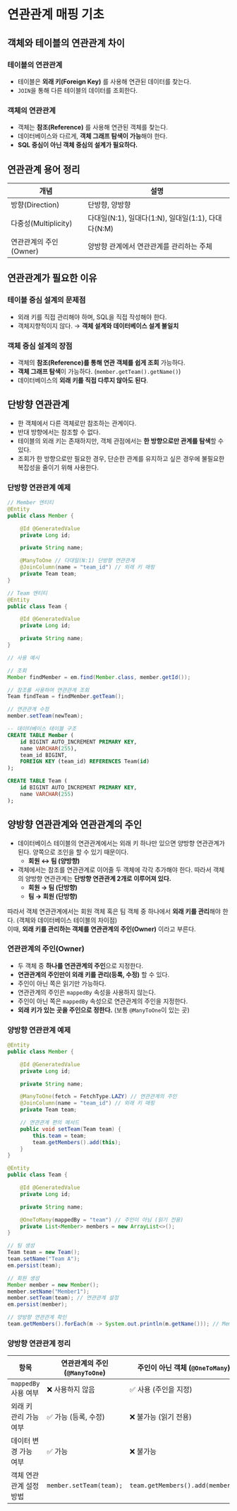 # 연관관계 매핑 기초

## 객체와 테이블의 연관관계 차이

### 테이블의 연관관계

- 테이블은 **외래 키(Foreign Key)** 를 사용해 연관된 데이터를 찾는다.
- `JOIN`을 통해 다른 테이블의 데이터를 조회한다.

### 객체의 연관관계

- 객체는 **참조(Reference)** 를 사용해 연관된 객체를 찾는다.
- 데이터베이스와 다르게, **객체 그래프 탐색이 가능**해야 한다.
- **SQL 중심이 아닌 객체 중심의 설계가 필요하다.**

## 연관관계 용어 정리

| 개념                   | 설명                                               |
| ---------------------- | -------------------------------------------------- |
| 방향(Direction)        | 단방향, 양방향                                     |
| 다중성(Multiplicity)   | 다대일(N:1), 일대다(1:N), 일대일(1:1), 다대다(N:M) |
| 연관관계의 주인(Owner) | 양방향 관계에서 연관관계를 관리하는 주체           |

## 연관관계가 필요한 이유

### 테이블 중심 설계의 문제점

- 외래 키를 직접 관리해야 하며, SQL을 직접 작성해야 한다.
- 객체지향적이지 않다. → **객체 설계와 데이터베이스 설계 불일치**

### 객체 중심 설계의 장점

- 객체의 **참조(Reference)를 통해 연관 객체를 쉽게 조회** 가능하다.
- **객체 그래프 탐색**이 가능하다. (`member.getTeam().getName()`)
- 데이터베이스의 **외래 키를 직접 다루지 않아도 된다**.

## 단방향 연관관계

- 한 객체에서 다른 객체로만 참조하는 관계이다.
- 반대 방향에서는 참조할 수 없다.
- 테이블의 외래 키는 존재하지만, 객체 관점에서는 **한 방향으로만 관계를 탐색**할 수 있다.
- 조회가 한 방향으로만 필요한 경우, 단순한 관계를 유지하고 싶은 경우에 불필요한 복잡성을 줄이기 위해 사용한다.

### 단방향 연관관계 예제

```java
// Member 엔티티
@Entity
public class Member {

    @Id @GeneratedValue
    private Long id;

    private String name;

    @ManyToOne // 다대일(N:1) 단방향 연관관계
    @JoinColumn(name = "team_id") // 외래 키 매핑
    private Team team;
}
```

```java
// Team 엔티티
@Entity
public class Team {

    @Id @GeneratedValue
    private Long id;

    private String name;
}
```

```java
// 사용 예시

// 조회
Member findMember = em.find(Member.class, member.getId());

// 참조를 사용하여 연관관계 조회
Team findTeam = findMember.getTeam();

// 연관관계 수정
member.setTeam(newTeam);
```

```sql
-- 데이터베이스 테이블 구조
CREATE TABLE Member (
    id BIGINT AUTO_INCREMENT PRIMARY KEY,
    name VARCHAR(255),
    team_id BIGINT,
    FOREIGN KEY (team_id) REFERENCES Team(id)
);

CREATE TABLE Team (
    id BIGINT AUTO_INCREMENT PRIMARY KEY,
    name VARCHAR(255)
);
```

## 양방향 연관관계와 연관관계의 주인

- 데이터베이스 테이블의 연관관계에서는 외래 키 하나만 있으면 양방향 연관관계가 된다. 양쪽으로 조인을 할 수 있기 때문이다.
  - **회원 ↔ 팀 (양방향)**
- 객체에서는 참조를 연관관계로 이어줄 두 객체에 각각 추가해야 한다. 따라서 객체의 양방향 연관관계는 **단방향 연관관계 2개로 이루어져 있다.**
  - **회원 → 팀 (단방향)**
  - **팀 → 회원 (단방향)**

따라서 객체 연관관계에서는 회원 객체 혹은 팀 객체 중 하나에서 **외래 키를 관리**해야 한다. (객체와 데이터베이스 테이블의 차이점)  
이때, **외래 키를 관리하는 객체를 연관관계의 주인(Owner)** 이라고 부른다.

### 연관관계의 주인(Owner)

- 두 객체 중 **하나를 연관관계의 주인**으로 지정한다.
- **연관관계의 주인만이 외래 키를 관리(등록, 수정)** 할 수 있다.
- 주인이 아닌 쪽은 읽기만 가능하다.
- 연관관계의 주인은 `mappedBy` 속성을 사용하지 않는다.
- 주인이 아닌 쪽은 `mappedBy` 속성으로 연관관계의 주인을 지정한다.
- **외래 키가 있는 곳을 주인으로 정한다.** (보통 `@ManyToOne`이 있는 곳)

### 양방향 연관관계 예제

```java
@Entity
public class Member {

    @Id @GeneratedValue
    private Long id;

    private String name;

    @ManyToOne(fetch = FetchType.LAZY) // 연관관계의 주인
    @JoinColumn(name = "team_id") // 외래 키 매핑
    private Team team;

    // 연관관계 편의 메서드
    public void setTeam(Team team) {
        this.team = team;
        team.getMembers().add(this);
    }
}
```

```java
@Entity
public class Team {

    @Id @GeneratedValue
    private Long id;

    private String name;

    @OneToMany(mappedBy = "team") // 주인이 아님 (읽기 전용)
    private List<Member> members = new ArrayList<>();
}
```

```java
// 팀 생성
Team team = new Team();
team.setName("Team A");
em.persist(team);

// 회원 생성
Member member = new Member();
member.setName("Member1");
member.setTeam(team); // 연관관계 설정
em.persist(member);

// 양방향 연관관계 확인
team.getMembers().forEach(m -> System.out.println(m.getName())); // Member1 출력
```

### 양방향 연관관계 정리

| 항목                    | 연관관계의 주인 (`@ManyToOne`) | 주인이 아닌 객체 (`@OneToMany`)  |
| ----------------------- | ------------------------------ | -------------------------------- |
| `mappedBy` 사용 여부    | ❌ 사용하지 않음               | ✅ 사용 (주인을 지정)            |
| 외래 키 관리 가능 여부  | ✅ 가능 (등록, 수정)           | ❌ 불가능 (읽기 전용)            |
| 데이터 변경 가능 여부   | ✅ 가능                        | ❌ 불가능                        |
| 객체 연관관계 설정 방법 | `member.setTeam(team);`        | `team.getMembers().add(member);` |

